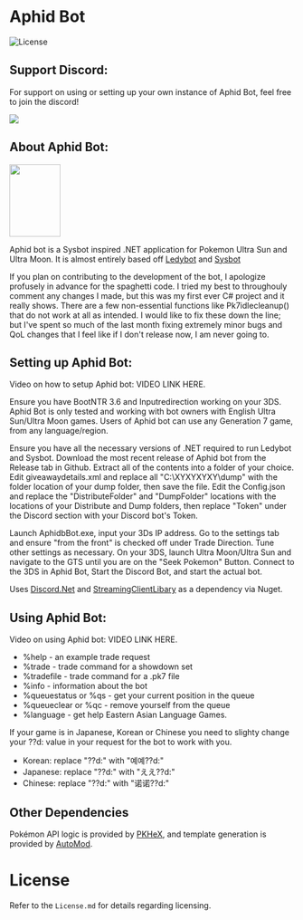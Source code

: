 # Aphid Bot
![License](https://img.shields.io/badge/License-AGPLv3-blue.svg)

## Support Discord:

For support on using or setting up your own instance of Aphid Bot, feel free to join the discord!

[<img src="https://canary.discordapp.com/api/guilds/678767684669669386/widget.png?style=banner2">](https://discord.gg/qYJwsZjMku)

## About Aphid Bot:
<img src="https://i.imgur.com/5pgJgMH.png" height=128 width=90 />

Aphid bot is a Sysbot inspired .NET application for Pokemon Ultra Sun and Ultra Moon. It is almost entirely based off [Ledybot](https://github.com/olliz0r/Ledybot) and [Sysbot](https://github.com/kwsch/SysBot.NET)

If you plan on contributing to the development of the bot, I apologize profusely in advance for the spaghetti code. I tried my best to throughouly comment any changes I made, but this was my first ever C# project and it really shows. There are a few non-essential functions like Pk7idlecleanup() that do not work at all as intended. I would like to fix these down the line; but I've spent so much of the last month fixing extremely minor bugs and QoL changes that I feel like if I don't release now, I am never going to.

## Setting up Aphid Bot:

Video on how to setup Aphid bot: VIDEO LINK HERE.

Ensure you have BootNTR 3.6 and Inputredirection working on your 3DS. Aphid Bot is only tested and working with bot owners with English Ultra Sun/Ultra Moon games. Users of Aphid bot can use any Generation 7 game, from any language/region.

Ensure you have all the necessary versions of .NET required to run Ledybot and Sysbot. Download the most recent release of Aphid bot from the Release tab in Github. Extract all of the contents into a folder of your choice. Edit giveawaydetails.xml and replace all "C:\XYXYXYXY\dump" with the folder location of your dump folder, then save the file. Edit the Config.json and replace the "DistributeFolder" and "DumpFolder" locations with the locations of your Distribute and Dump folders, then replace "Token" under the Discord section with your Discord bot's Token.

Launch AphidbBot.exe, input your 3Ds IP address. Go to the settings tab and ensure "from the front" is checked off under Trade Direction. Tune other settings as necessary. On your 3DS, launch Ultra Moon/Ultra Sun and navigate to the GTS until you are on the "Seek Pokemon" Button. Connect to the 3DS in Aphid Bot, Start the Discord Bot, and start the actual bot.

Uses [Discord.Net](https://github.com/discord-net/Discord.Net) and [StreamingClientLibary](https://github.com/SaviorXTanren/StreamingClientLibrary) as a dependency via Nuget.

## Using Aphid Bot:

Video on using Aphid bot: VIDEO LINK HERE.

* %help - an example trade request
* %trade - trade command for a showdown set
* %tradefile - trade command for a .pk7 file
* %info - information about the bot
* %queuestatus or %qs - get your current position in the queue
* %queueclear or %qc - remove yourself from the queue
* %language - get help Eastern Asian Language Games.

If your game is in Japanese, Korean or Chinese you need to slighty change your ??d: value in your request for the bot to work with you.
* Korean: replace "??d:" with "예예??d:"
* Japanese: replace "??d:" with "ええ??d:"
* Chinese: replace "??d:" with "诺诺??d:"

## Other Dependencies
Pokémon API logic is provided by [PKHeX](https://github.com/kwsch/PKHeX/), and template generation is provided by [AutoMod](https://github.com/architdate/PKHeX-Plugins/).

# License
Refer to the `License.md` for details regarding licensing.
